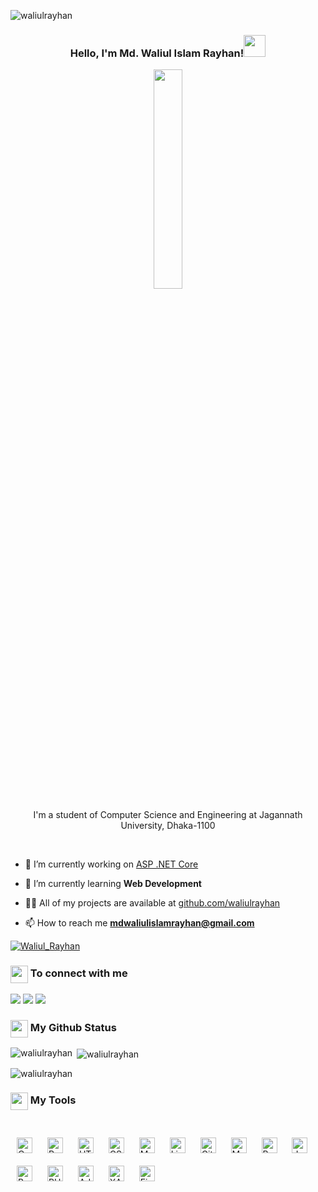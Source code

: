 <p align="left"> <img src="https://komarev.com/ghpvc/?username=waliulrayhan&label=Profile%20views&color=0e75b6&style=flat" alt="waliulrayhan" /> </p>
            
<h3><p align="center">Hello, I'm Md. Waliul Islam Rayhan!<img src="https://media.giphy.com/media/hvRJCLFzcasrR4ia7z/giphy.gif" width="35px"></p></h3>

<p align="center" ><img 
 src="https://user-images.githubusercontent.com/22797857/90096358-dba16400-dd54-11ea-8e44-e181ada72661.gif" width="30%"/></p>


<p align="center">I'm a student of Computer Science and Engineering at Jagannath University, Dhaka-1100</p><br/>

   - 🔭 I’m currently working on [ASP .NET Core](https://github.com/waliulrayhan?tab=repositories)

   - 🌱 I’m currently learning **Web Development**

   - 👨‍💻 All of my projects are available at
    [github.com/waliulrayhan](https://github.com/waliulrayhan?tab=repositories)

   - 📫 How to reach me **mdwaliulislamrayhan@gmail.com**

<p align="left"> <a href="https://twitter.com/Waliul_Rayhan/" target="blank"><img src="https://img.shields.io/twitter/follow/Waliul_Rayhan?logo=twitter&style=for-the-badge" alt="Waliul_Rayhan" /></a> </p>

<summary><h3><img src="https://emojis.slackmojis.com/emojis/images/1579216111/7550/pikachu_wave.gif?1579216111" align="center"
                width="28" /> To connect with me</h3></summary>

<p align = "center">
 
[<img src="https://img.shields.io/badge/linkedin-%230077B5.svg?&style=for-the-badge&logo=linkedin&logoColor=white" />](https://www.linkedin.com/in/rayhancsejnu/)
[<img src = "https://img.shields.io/badge/instagram-%23E4405F.svg?&style=for-the-badge&logo=instagram&logoColor=white">](https://www.instagram.com/md.waliul_islam_rayhan/)
[<img src="https://img.shields.io/badge/facebook-%231877F2.svg?&style=for-the-badge&logo=facebook&logoColor=white" />](https://www.facebook.com/Rayhan.CSE.JnU/)
</p>

<summary><h3><img src="https://emojis.slackmojis.com/emojis/images/1471045852/841/hero.gif?1471045852" align="center"
                width="28" /> My Github Status</h3> </summary>

   <p><img align="left"
            src="https://github-readme-stats.vercel.app/api/top-langs?username=waliulrayhan&show_icons=true&locale=en&layout=compact"
            alt="waliulrayhan" /></p>

   <p>&nbsp;<img align="center"
            src="https://github-readme-stats.vercel.app/api?username=waliulrayhan&show_icons=true&locale=en"
            alt="waliulrayhan" /></p>

   <p><img align="center" src="https://github-readme-streak-stats.herokuapp.com/?user=waliulrayhan&"
            alt="waliulrayhan" /></p>

<summary><h3><img src="https://emojis.slackmojis.com/emojis/images/1471045839/793/computerrage.gif?1471045839" align="center"
                width="28" /> My Tools</h3></summary>
<br>
<div>
<img style="margin: 10px" src="https://profilinator.rishav.dev/skills-assets/c-original.svg" alt="C" height="25" />  
<img style="margin: 10px" src="https://profilinator.rishav.dev/skills-assets/python-original.svg" alt="Python" height="25" />  
<img style="margin: 10px" src="https://profilinator.rishav.dev/skills-assets/html5-original-wordmark.svg" alt="HTML5" height="25" />  
<img style="margin: 10px" src="https://profilinator.rishav.dev/skills-assets/css3-original-wordmark.svg" alt="CSS3" height="25" />  
<img style="margin: 10px" src="https://profilinator.rishav.dev/skills-assets/mongodb-original-wordmark.svg" alt="MongoDB" height="25" />  
<img style="margin: 10px" src="https://profilinator.rishav.dev/skills-assets/linux-original.svg" alt="Linux" height="25" />  
<img style="margin: 10px" src="https://profilinator.rishav.dev/skills-assets/git-scm-icon.svg" alt="Git" height="25" />  
<img style="margin: 10px" src="https://profilinator.rishav.dev/skills-assets/mysql-original-wordmark.svg" alt="MySQL" height="25" />  
<img style="margin: 10px" src="https://profilinator.rishav.dev/skills-assets/bootstrap-plain.svg" alt="Bootstrap" height="25" />  
<img style="margin: 10px" src="https://profilinator.rishav.dev/skills-assets/java-original-wordmark.svg" alt="Java" height="25" />  
<img style="margin: 10px" src="https://profilinator.rishav.dev/skills-assets/gnu_bash-icon.svg" alt="Bash" height="25" />  
<img style="margin: 10px" src="https://profilinator.rishav.dev/skills-assets/php-original.svg" alt="PHP" height="25" />  
<img style="margin: 10px" src="https://profilinator.rishav.dev/skills-assets/adobexd.png" alt="Adobe XD" height="25" />  
<img style="margin: 10px" src="https://profilinator.rishav.dev/skills-assets/xampp.png" alt="XAMPP" height="25" />  
<img style="margin: 10px" src="https://profilinator.rishav.dev/skills-assets/firebase.png" alt="Firebase" height="25" />  
</div>
